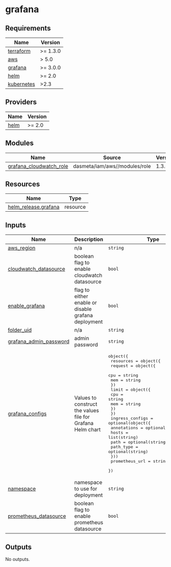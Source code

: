 # grafana

<!-- BEGINNING OF PRE-COMMIT-TERRAFORM DOCS HOOK -->
## Requirements

| Name | Version |
|------|---------|
| <a name="requirement_terraform"></a> [terraform](#requirement\_terraform) | >= 1.3.0 |
| <a name="requirement_aws"></a> [aws](#requirement\_aws) | > 5.0 |
| <a name="requirement_grafana"></a> [grafana](#requirement\_grafana) | >= 3.0.0 |
| <a name="requirement_helm"></a> [helm](#requirement\_helm) | >= 2.0 |
| <a name="requirement_kubernetes"></a> [kubernetes](#requirement\_kubernetes) | >2.3 |

## Providers

| Name | Version |
|------|---------|
| <a name="provider_helm"></a> [helm](#provider\_helm) | >= 2.0 |

## Modules

| Name | Source | Version |
|------|--------|---------|
| <a name="module_grafana_cloudwatch_role"></a> [grafana\_cloudwatch\_role](#module\_grafana\_cloudwatch\_role) | dasmeta/iam/aws//modules/role | 1.3.0 |

## Resources

| Name | Type |
|------|------|
| [helm_release.grafana](https://registry.terraform.io/providers/hashicorp/helm/latest/docs/resources/release) | resource |

## Inputs

| Name | Description | Type | Default | Required |
|------|-------------|------|---------|:--------:|
| <a name="input_aws_region"></a> [aws\_region](#input\_aws\_region) | n/a | `string` | `"eu-central-1"` | no |
| <a name="input_cloudwatch_datasource"></a> [cloudwatch\_datasource](#input\_cloudwatch\_datasource) | boolean flag to enable cloudwatch datasource | `bool` | `true` | no |
| <a name="input_enable_grafana"></a> [enable\_grafana](#input\_enable\_grafana) | flag to either enable or disable grafana deployment | `bool` | `true` | no |
| <a name="input_folder_uid"></a> [folder\_uid](#input\_folder\_uid) | n/a | `string` | `""` | no |
| <a name="input_grafana_admin_password"></a> [grafana\_admin\_password](#input\_grafana\_admin\_password) | admin password | `string` | `""` | no |
| <a name="input_grafana_configs"></a> [grafana\_configs](#input\_grafana\_configs) | Values to construct the values file for Grafana Helm chart | <pre>object({<br/>    resources = object({<br/>      request = object({<br/>        cpu = string<br/>        mem = string<br/>      })<br/>      limit = object({<br/>        cpu = string<br/>        mem = string<br/>      })<br/>    })<br/>    ingress_configs = optional(object({<br/>      annotations = optional(map(string))<br/>      hosts       = list(string)<br/>      path        = optional(string)<br/>      path_type   = optional(string)<br/>    }))<br/>    prometheus_url = string<br/>  })</pre> | <pre>{<br/>  "ingress_configs": {<br/>    "annotations": {},<br/>    "hosts": [<br/>      "grafana.example.com"<br/>    ],<br/>    "path": "",<br/>    "path_type": ""<br/>  },<br/>  "prometheus_url": "http://prometheus-operated.monitoring.svc.cluster.local:9090",<br/>  "resources": {<br/>    "limit": {<br/>      "cpu": "2",<br/>      "mem": "3Gi"<br/>    },<br/>    "request": {<br/>      "cpu": "1",<br/>      "mem": "2Gi"<br/>    }<br/>  }<br/>}</pre> | no |
| <a name="input_namespace"></a> [namespace](#input\_namespace) | namespace to use for deployment | `string` | `"monitoring"` | no |
| <a name="input_prometheus_datasource"></a> [prometheus\_datasource](#input\_prometheus\_datasource) | boolean flag to enable prometheus datasource | `bool` | `true` | no |

## Outputs

No outputs.
<!-- END OF PRE-COMMIT-TERRAFORM DOCS HOOK -->
